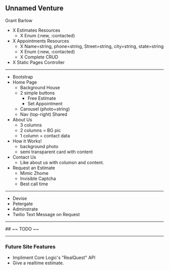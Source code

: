 ## Unnamed Venture
Grant Barlow

- X Estimates Resources
  - X Enum (:new, :contacted)
- X Appointments Resources 
  - X Name=string, phone=string, Street=string, city=string, state=string
  - X Enum (:new, :contacted)
  - X Complete CRUD
- X Static Pages Controller

<hr>

- Bootstrap
- Home Page
  - Background House
  - 2 simple buttons
    - Free Estimate
    - Set Appointment
  - Carousel (photo+string)
  - Nav (top-right) Shared
- About Us
  - 3 columns
  - 2 columns = BG pic
  - 1 column = contact data
- How it Works!
  - background photo
  - semi transparent card with content
- Contact Us
  - Like about us with columsn and content.
- Request an Estimate
  - Mimic Zhome
  - Invisible Captcha
  - Best call time
<hr>

- Devise
- Petergate
- Adminstrate
- Twilio Text Message on Request

<hr>
## ~~ TODO ~~






<hr>


### Future Site Features
- Impliment Core Logic's "RealQuest" API
- Give a realtime estimate.